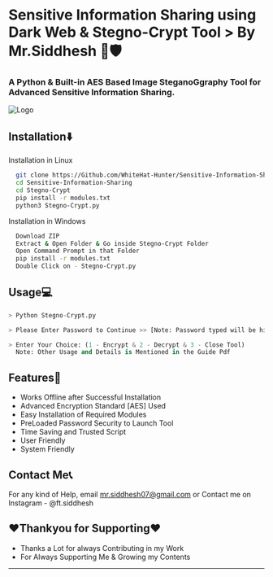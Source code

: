 
# Sensitive Information Sharing using Dark Web & Stegno-Crypt Tool > By Mr.Siddhesh 🔐🛡️

### A Python & Built-in AES Based Image SteganoGgraphy Tool for Advanced Sensitive Information Sharing.


![Logo](https://www.thepythoncode.com/media/articles/make-a-ransomware-in-python.jpg)


## Installation⬇️

Installation in Linux

```bash
  git clone https://Github.com/WhiteHat-Hunter/Sensitive-Information-Sharing
  cd Sensitive-Information-Sharing
  cd Stegno-Crypt
  pip install -r modules.txt
  python3 Stegno-Crypt.py
```
Installation in Windows

```bash
  Download ZIP
  Extract & Open Folder & Go inside Stegno-Crypt Folder
  Open Command Prompt in that Folder
  pip install -r modules.txt
  Double Click on - Stegno-Crypt.py
```
    
## Usage💻

```Python
> Python Stegno-Crypt.py

> Please Enter Password to Continue >> [Note: Password typed will be hidden an not shown in terminal or console]

> Enter Your Choice: (1 - Encrypt & 2 - Decrypt & 3 - Close Tool)
  Note: Other Usage and Details is Mentioned in the Guide Pdf 
```


## Features💠

- Works Offline after Successful Installation
- Advanced Encryption Standard [AES] Used
- Easy Installation of Required Modules
- PreLoaded Password Security to Launch Tool
- Time Saving and Trusted Script
- User Friendly
- System Friendly


## Contact Me📞

For any kind of Help, email mr.siddhesh07@gmail.com or Contact me on Instagram - @ft.siddhesh

## ❤️Thankyou for Supporting❤️

- Thanks a Lot for always Contributing in my Work
- For Always Supporting Me & Growing my Contents

___________________________________________________
